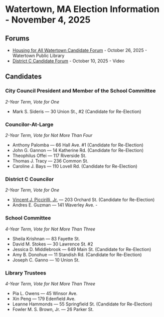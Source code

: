 # Watertown, MA Election Information - November 4, 2025 

## Forums

- [Housing for All Watertown Candidate Forum](https://www.housingforallwatertown.org/elections) - October 26, 2025 - Watertown Public Library
- [District C Candidate Forum](https://www.watertownmanews.com/2025/10/10/watch-the-video-from-the-district-c-councilor-candidate-forum/) - October 10, 2025 - Video

## Candidates

### City Council President and Member of the School Committee
*2-Year Term, Vote for One*
- Mark S. Sideris — 30 Union St., #2 (Candidate for Re-Election)

### Councilor-At-Large
*2-Year Term, Vote for Not More Than Four*
- Anthony Palomba — 66 Hall Ave. #1 (Candidate for Re-Election)
- John G. Gannon — 14 Katherine Rd. (Candidate for Re-Election)
- Theophilus Offei — 117 Riverside St.
- Thomas J. Tracy — 236 Common St.
- Caroline J. Bays — 110 Lovell Rd. (Candidate for Re-Election)

### District C Councilor
*2-Year Term, Vote for One*
- [Vincent J. Piccirilli, Jr.](https://www.facebook.com/vincent.piccirilli/) — 203 Orchard St. (Candidate for Re-Election)
- Andres E. Guzman — 141 Waverley Ave. - 

### School Committee
*4-Year Term, Vote for Not More Than Three*
- Sheila Krishnan — 83 Fayette St.
- David M. Stokes — 30 Lawrence St. #2
- Jessica D. Middlebrook — 649 Main St. (Candidate for Re-Election)
- Amy B. Donohue — 11 Standish Rd. (Candidate for Re-Election)
- Joseph C. Ganno — 10 Union St.

### Library Trustees
*4-Year Term, Vote for Not More Than Three*
- Pia L. Owens — 45 Winsor Ave.
- Xin Peng — 179 Edenfield Ave.
- Leanne Hammonds — 55 Springfield St. (Candidate for Re-Election)
- Fowler M. S. Brown, Jr. — 26 Parker St.
